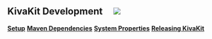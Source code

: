 ## KivaKit Development &nbsp; &nbsp; <img src="https://www.kivakit.org/images/toolbox-32.png" srcset="https://www.kivakit.org/images/toolbox-32-2x.png 2x"></img>

[**Setup**](setup.md)
[**Maven Dependencies**](maven-dependencies.md)
[**System Properties**](system-properties.md)
[**Releasing KivaKit**](releasing.md)
